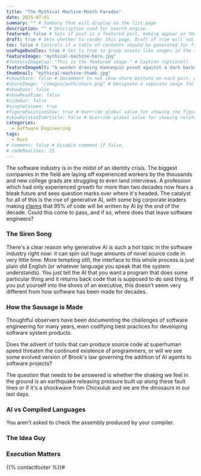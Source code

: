 ```yaml
---
title: "The Mythical Machine-Month Paradox"
date: 2025-07-01
summary: "" # Summary that will display on the list page
description: "" # Description used for search engine.
featured: false # Sets if post is a featured post, making appear on the home page side bar.
draft: true # Sets whether to render this page. Draft of true will not be rendered.
toc: false # Controls if a table of contents should be generated for first-level links automatically.
usePageBundles: true # Set to true to group assets like images in the same folder as this post.
featureImage: "mythical-machine-hero.jpg"
#featureImageCap: "This is the featured image." # Caption (optional).
featureImageAlt: "A wooden drawing mannequin posed against a dark background" # Alternative text for featured image.
thumbnail: "mythical-machine-thumb.jpg"
#showShare: false # Uncomment to not show share buttons on each post. Also available in each post's front matter.
#shareImage: "/images/path/share.png" # Designate a separate image for social media sharing.
#showDate: false
#showReadTime: false
#sidebar: false
#singleColumn: true
#figurePositionShow: true # Override global value for showing the figure label.
#showRelatedInArticle: false # Override global value for showing related posts in this series at the end of the content.
categories:
  - Software Engineering
tags:
  - Rust
# comment: false # Disable comment if false.
# codeMaxLines: 25
---
```


The software industry is in the midst of an identity crisis. The biggest
companies in the field are laying off experienced workers by the thousands and
new college grads are struggling to even land interviews. A profession which had
only experienced growth for more than two decades now fears a bleak future and
sees question marks over where it's headed. The catalyst for all of this is the
rise of generative AI, with some big corporate leaders making
[claims](https://www.businessinsider.com/microsoft-cto-ai-generated-code-software-developer-job-change-2025-4)
that 95% of code will be written by AI by the end of the decade. Could this come
to pass, and if so, where does that leave software engineers?

### The Siren Song

There's a clear reason why generative AI is such a hot topic in the software
industry right now: it can spin out huge amounts of novel source code in very
little time. More tempting still, the interface to this whole process is just
plain old English (or whatever language you speak that the system understands).
You just tell the AI that you want a program that does some particular thing and
it returns back code that is supposed to do said thing. If you put yourself into
the shoes of an executive, this doesn't seem very different from how software
has been made for decades.

### How the Sausage is Made

Thoughtful observers have been documenting the challenges of software engineering for many
years, even codifying best practices for developing software system products.

Does the advent of tools that can produce source code at superhuman speed threaten the
continued existence of programmers, or will we see some evolved version of
Brook's law governing the addition of AI agents to software projects?

The question that needs to be answered is whether the shaking we feel in the
ground is an earthquake releasing pressure built up along these fault lines or
if it's a shockwave from Chicxulub and we are the dinosaurs in our last days.

### AI vs Compiled Languages

You aren't asked to check the assembly produced by your compiler.

### The Idea Guy

### Execution Matters

{{% contactfooter %}}#
